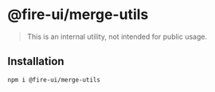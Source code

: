 # @fire-ui/merge-utils

> This is an internal utility, not intended for public usage.

## Installation

```sh
npm i @fire-ui/merge-utils
```